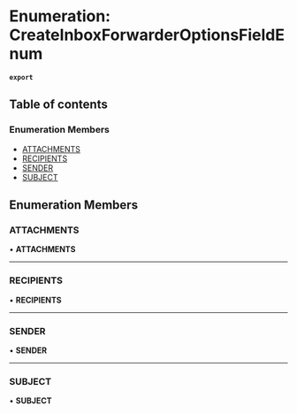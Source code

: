 # Enumeration: CreateInboxForwarderOptionsFieldEnum

**`export`**

## Table of contents

### Enumeration Members

- [ATTACHMENTS](CreateInboxForwarderOptionsFieldEnum.md#attachments)
- [RECIPIENTS](CreateInboxForwarderOptionsFieldEnum.md#recipients)
- [SENDER](CreateInboxForwarderOptionsFieldEnum.md#sender)
- [SUBJECT](CreateInboxForwarderOptionsFieldEnum.md#subject)

## Enumeration Members

### <a id="attachments" name="attachments"></a> ATTACHMENTS

• **ATTACHMENTS**

___

### <a id="recipients" name="recipients"></a> RECIPIENTS

• **RECIPIENTS**

___

### <a id="sender" name="sender"></a> SENDER

• **SENDER**

___

### <a id="subject" name="subject"></a> SUBJECT

• **SUBJECT**
